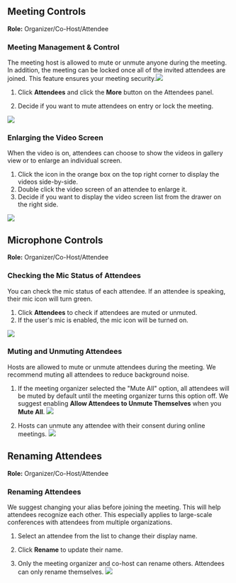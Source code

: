 ## Meeting Controls

**Role:** Organizer/Co-Host/Attendee

### Meeting Management & Control

The meeting host is allowed to mute or unmute anyone during the meeting. In addition, the meeting can be locked once all of the invited attendees are joined. This feature ensures your meeting security.![](https://main.qcloudimg.com/raw/6345f746113870bb082e776e61c44508.png)

1. Click **Attendees** and click the **More** button on the Attendees panel.

2. Decide if you want to mute attendees on entry or lock the meeting. 

 ![](https://main.qcloudimg.com/raw/ea36cd19a1375ada4eb7270c7b62f19c.png)

### Enlarging the Video Screen

When the video is on, attendees can choose to show the videos in gallery view or to enlarge an individual screen.

1. Click the icon in the orange box on the top right corner to display the videos side-by-side. 
2. Double click the video screen of an attendee to enlarge it. 
3. Decide if you want to display the video screen list from the drawer on the right side.

![](https://main.qcloudimg.com/raw/3aed98d0beae7c49781443f03726ab16.png)

## Microphone Controls

**Role:** Organizer/Co-Host/Attendee
### Checking the Mic Status of Attendees
You can check the mic status of each attendee. If an attendee is speaking, their mic icon will turn green.

1. Click **Attendees** to check if attendees are muted or unmuted.
2. If the user's mic is enabled, the mic icon will be turned on.

![](https://main.qcloudimg.com/raw/e67b7a4d57a0d9d6bcfedcfa9a48d465.png)

### Muting and Unmuting Attendees
Hosts are allowed to mute or unmute attendees during the meeting. We recommend muting all attendees to reduce background noise. 
1. If the meeting organizer selected the "Mute All" option, all attendees will be muted by default until the meeting organizer turns this option off. We suggest enabling **Allow Attendees to Unmute Themselves** when you **Mute All**.
![](https://main.qcloudimg.com/raw/61add529ab1174ed89d819dd38c171a9.png)

2. Hosts can unmute any attendee with their consent during online meetings. 
![](https://main.qcloudimg.com/raw/f7f1e24f9fe0762100335f72cb0f19db.png)

## Renaming Attendees
**Role:** Organizer/Co-Host/Attendee
### Renaming Attendees
We suggest changing your alias before joining the meeting. This will help attendees recognize each other. This especially applies to large-scale conferences with attendees from multiple organizations. 

1. Select an attendee from the list to change their display name. 

2. Click **Rename** to update their name.

3. Only the meeting organizer and co-host can rename others. Attendees can only rename themselves.
![](https://main.qcloudimg.com/raw/9ed4e9e94c52f73424e57483bb9941b8.png)

 
 
 
